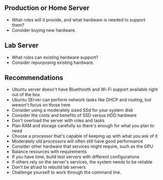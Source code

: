 ## Production or Home Server
- What roles will it provide, and what hardware is needed to support them?
- Consider buying new hardware.

## Lab Server
- What roles can existing hardware support?
- Consider repurposing existing hardware.

## Recommendations
- Ubuntu server doesn't have Bluethooth and Wi-Fi support available right out of the box
- Ubuntu SErver can perform network tasks like DHCP and routing, but wewon't focus on those here
- Consider using a moderately sized SSd for your system disk
- Consider the costs and benefits of SSD versus HDD hardware
- Don't overload the server with roles and tasks
- Plan RAM and storage carefully so there's enough for what you plan to need
- Choose a processor that's capable of keeping up with what you ask of it
- Moderately old processors will often still have good performance
- Consider other hardware that services might require, such as the GPU
- Balance resources with requirements
- If you have time, build test servers with different configurations
- If others rely on the server's services, the system needs to be reliable
- Don't be afraid to rebuild lab servers
- Challenge yourself to work through the command line.
